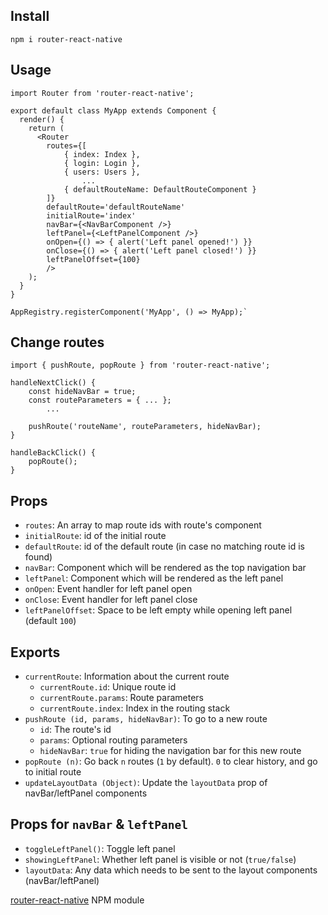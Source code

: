 ## Install
`npm i router-react-native`

## Usage
`import Router from 'router-react-native';`

```
export default class MyApp extends Component {
  render() {
    return (
      <Router
        routes={[
            { index: Index },
            { login: Login },
            { users: Users },
                ...
            { defaultRouteName: DefaultRouteComponent }
        ]}
        defaultRoute='defaultRouteName'
        initialRoute='index'
        navBar={<NavBarComponent />}
        leftPanel={<LeftPanelComponent />}
        onOpen={() => { alert('Left panel opened!') }}
        onClose={() => { alert('Left panel closed!') }}
        leftPanelOffset={100}
        />
    );
  }
}

AppRegistry.registerComponent('MyApp', () => MyApp);`
```
## Change routes
`import { pushRoute, popRoute } from 'router-react-native';`

```
handleNextClick() {
    const hideNavBar = true;
    const routeParameters = { ... };
        ...

    pushRoute('routeName', routeParameters, hideNavBar);
}

handleBackClick() {
    popRoute();
}
```

## Props
- `routes`: An array to map route ids with route's component
- `initialRoute`: id of the initial route
- `defaultRoute`: id of the default route (in case no matching route id is found)
- `navBar`: Component which will be rendered as the top navigation bar
- `leftPanel`: Component which will be rendered as the left panel
- `onOpen`: Event handler for left panel open
- `onClose`: Event handler for left panel close
- `leftPanelOffset`: Space to be left empty while opening left panel (default `100`)

## Exports
- `currentRoute`: Information about the current route
    - `currentRoute.id`: Unique route id
    - `currentRoute.params`: Route parameters
    - `currentRoute.index`: Index in the routing stack
- `pushRoute (id, params, hideNavBar)`: To go to a new route
    - `id`: The route's id
    - `params`: Optional routing parameters
    - `hideNavBar`: `true` for hiding the navigation bar for this new route
- `popRoute (n)`: Go back `n` routes (`1` by default). `0` to clear history, and go to initial route
- `updateLayoutData (Object)`: Update the `layoutData` prop of navBar/leftPanel components

## Props for `navBar` & `leftPanel`
- `toggleLeftPanel()`: Toggle left panel
- `showingLeftPanel`: Whether left panel is visible or not (`true/false`)
- `layoutData`: Any data which needs to be sent to the layout components (navBar/leftPanel)


[router-react-native](https://www.npmjs.com/package/router-react-native) NPM module